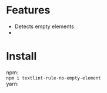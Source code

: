 # Features
- Detects empty elements
- 
#
# Install
npm:  
``` npm i textlint-rule-no-empty-element ```  
yarn:  
``` ```